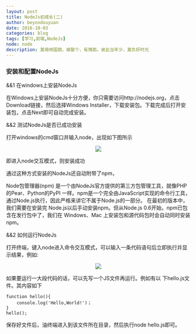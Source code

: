 ```yaml
---
layout: post
title: NodeJs初成长(二)
author: beyondouyuan
date: 2016-10-03
categories: blog
tags: [学习,前端,NodeJs]
node: node
description: 莫倚倾国貌，嫁娶个，有情郎。彼此当年少，莫负好时光
---
```


###  安装和配置NodeJs ###

 &&1  在windows上安装NodeJs


>
在Windows上安装NodeJs十分方便，你只需要访问http://nodejs.org，点击Download链接，然后选择Windows Installer，下载安装包。下载完成后打开安装包，点击Next即可自动完成安装。
>

 &&2  测试NodeJs是否已成功安装

打开windows的cmd窗口并输入node，出现如下图所示

<center>
<p><img src="https://beyondouyuan.github.io/img/node_check.png" align="center"></p>
</center>

即进入node交互模式，则安装成功

通过这种方式安装的NodeJs还自动附带了npm，

Node包管理器(npm)
是一个由NodeJs官方提供的第三方包管理工具，就像PHP的Pear、Python的PyPI 一样。npm是一个完全由JavaScript实现的命令行工具，通过Node.js执行，因此严格来讲它不属于Node.js的一部分。
在最初的版本中，我们需要在安装完 Node.js以后手动安装npm。但从Node.js 0.6开始，npm已包含在发行包中了，我们在 Windows、Mac 上安装包和源代码包时会自动同时安装npm。


 &&2  如何运行NodeJs

打开终端，键入node进入命令交互模式，可以输入一条代码语句后立即执行并显示结果，例如:

<center>
<p><img src="https://beyondouyuan.github.io/img/node_run.png" align="center"></p>
</center>

如果要运行一大段代码的话，可以先写一个JS文件再运行。例如有以
下hello.js文件。其内容如下

	function hello(){
		console.log('Hello,World!')；
	}
	hello();


保存好文件后，油终端进入到该文件所在目录，然后执行node hello.js即可。
